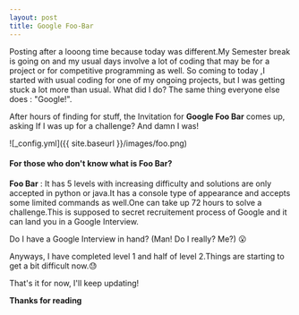 ```yaml
---
layout: post
title: Google Foo-Bar 
---
```


Posting after a looong time because today was different.My Semester break is going on and my usual days involve a lot of coding that may be for a project or for competitive programming as well.
So coming to today ,I started with usual coding for one of my ongoing projects, but I was getting stuck a lot more than usual.
What did I do? The same thing everyone else does : "Google!". 

After hours of finding for stuff, the Invitation for <b>Google Foo Bar</b> comes up, asking If I was up for a challenge? 
And damn I was!

![_config.yml]({{ site.baseurl }}/images/foo.png)

#### For those who don't know what is Foo Bar?

<b>Foo Bar</b> : It has 5 levels with increasing difficulty and solutions are only accepted in python or java.It has a console type 
of appearance and accepts some limited commands as well.One can take up 72 hours to solve a challenge.This is supposed to secret
recruitement process of Google and it can land you in a Google Interview.

Do I have a Google Interview in hand? (Man! Do I really? Me?) :open_mouth:

Anyways,
I have completed level 1 and half of level 2.Things are starting to get a bit difficult now.:sweat:

That's it for now, I'll keep updating!

<b> Thanks for reading </b>
